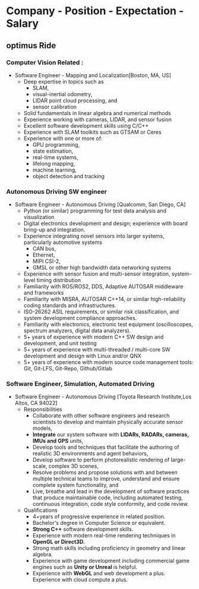# Company - Position - Expectation - Salary

## optimus Ride

###  Computer Vision Related :
- Software Engineer - Mapping and Localization[Boston, MA, US]
  - Deep expertise in topics such as 
    + SLAM, 
    + visual-inertial odometry, 
    + LIDAR point cloud processing, and 
    + sensor calibration
  - Solid fundamentals in linear algebra and numerical methods
  - Experience working with cameras, LIDAR, and sensor fusion
  - Excellent software development skills using C/C++
  - Experience with SLAM toolkits such as GTSAM or Ceres
  - Experience with one or more of: 
    + GPU programming, 
    + state estimation, 
    + real-time systems, 
    + lifelong mapping, 
    + machine learning, 
    + object detection and tracking

### Autonomous Driving SW engineer
- Software Engineer - Autonomous Driving [Qualcomm, San Diego, CA]
  - Python (or similar) programming for test data analysis and visualization
  - Digital electronics development and design; experience with board bring-up and integration.
  - Experience integrating novel sensors into larger systems, particularly automotive systems
    + CAN bus, 
    + Ethernet, 
    + MIPI CSI-2, 
    + GMSL or other high bandwidth data networking systems
  - Experience with sensor fusion and multi-sensor integration, system-level timing distribution
  - Familiarity with ROS/ROS2, DDS, Adaptive AUTOSAR middleware and frameworks
  - Familiarity with MISRA, AUTOSAR C++14, or similar high-reliability coding standards and infrastructures.
  - ISO-26262 ASIL requirements, or similar risk classification, and system development compliance approaches.
  - Familiarity with electronics, electronic test equipment (oscilloscopes, spectrum analyzers, digital data analyzers).
  - 5+ years of experience with modern C++ SW design and development, and unit testing
  - 5+ years of experience with multi-threaded / multi-core SW development and design with Linux and/or QNX
  - 5+ years of experience with modern source code management tools: Git, Git-LFS, Git-Repo, Github/Gitlab
  
  
### Software Engineer, Simulation, Automated Driving
- Software Engineer - Autonomous Driving [Toyota Research Institute,Los Altos, CA 94022]
  + Responsibilities
    - Collaborate with other software engineers and research scientists to develop and maintain physically accurate sensor models,
    - __Integrate__ our system software with __LIDARs, RADARs, cameras, IMUs and GPS__ units,
    - Develop tools and techniques that facilitate the authoring of realistic 3D environments and agent behaviors,
    - Develop software to perform photorealistic rendering of large-scale, complex 3D scenes,
    - Resolve problems and propose solutions with and between multiple technical teams to improve, understand and ensure complete system functionality, and
    - Live, breathe and lead in the development of software practices that produce maintainable code, including automated testing, continuous integration, code style conformity, and code review.
  + Qualifications
    - 4+years of progressive experience in related position.
    - Bachelor's degree in Computer Science or equivalent.
    - __Strong C++__ software development skills.
    - Experience with modern real-time rendering techniques in __OpenGL or Direct3D.__
    - Strong math skills including proficiency in geometry and linear algebra.
    - Experience with game development including commercial game engines such as __Unity or Unreal__ is helpful.
    - Experience with __WebGL__ and web development a plus. Experience with cloud compute a plus.


